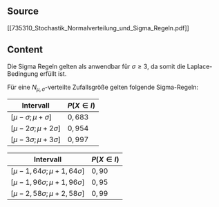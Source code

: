 
Source
---
[[735310_Stochastik_Normalverteilung_und_Sigma_Regeln.pdf]]


Content
---

Die Sigma Regeln gelten als anwendbar für ${\sigma \geq 3}$, da somit die Laplace-Bedingung erfüllt ist.

Für eine ${N_{\mu,\sigma}}$-verteilte Zufallsgröße gelten folgende Sigma-Regeln:


| Intervall                      | ${P(X \in I)}$ |
|--------------------------------|----------------|
| ${[\mu-\sigma; \mu+\sigma]}$   | ${0,683}$      |
| ${[\mu-2\sigma; \mu+2\sigma]}$ | ${0,954}$      |
| ${[\mu-3\sigma; \mu+3\sigma]}$ | ${0,997}$      |

| Intervall                      | ${P(X \in I)}$ |
|--------------------------------|----------------|
| ${[\mu-1,64\sigma; \mu+1,64\sigma]}$   | ${0,90}$      |
| ${[\mu-1,96\sigma; \mu+1,96\sigma]}$ | ${0,95}$      |
| ${[\mu-2,58\sigma; \mu+2,58\sigma]}$ | ${0,99}$      |

